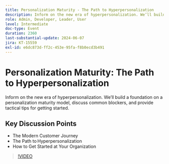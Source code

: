 ```yaml
---
title: Personalization Maturity - The Path to Hyperpersonalization
description: Inform on the new era of hyperpersonalization. We’ll build a foundation on a personalization maturity model, discuss common blockers, and provide tactical tips for getting started.Key Discussion Points - The Modern Customer Journey​ The Path to Hyperpersonalization​ How to Get Started at Your Organization
role: Admin, Developer, Leader, User
level: Intermediate
doc-type: Event
duration: 2360
last-substantial-update: 2024-06-07
jira: KT-15559
exl-id: e6dc873d-ff2c-453e-95fa-f8b0ecd3b491
---
```

# Personalization Maturity: The Path to Hyperpersonalization

Inform on the new era of hyperpersonalization. We’ll build a foundation on a personalization maturity model, discuss common blockers, and provide tactical tips for getting started.

## Key Discussion Points

* The Modern Customer Journey​ 
* The Path to Hyperpersonalization​ 
* How to Get Started at Your Organization

>[!VIDEO](https://video.tv.adobe.com/v/3429288/?learn=on)
